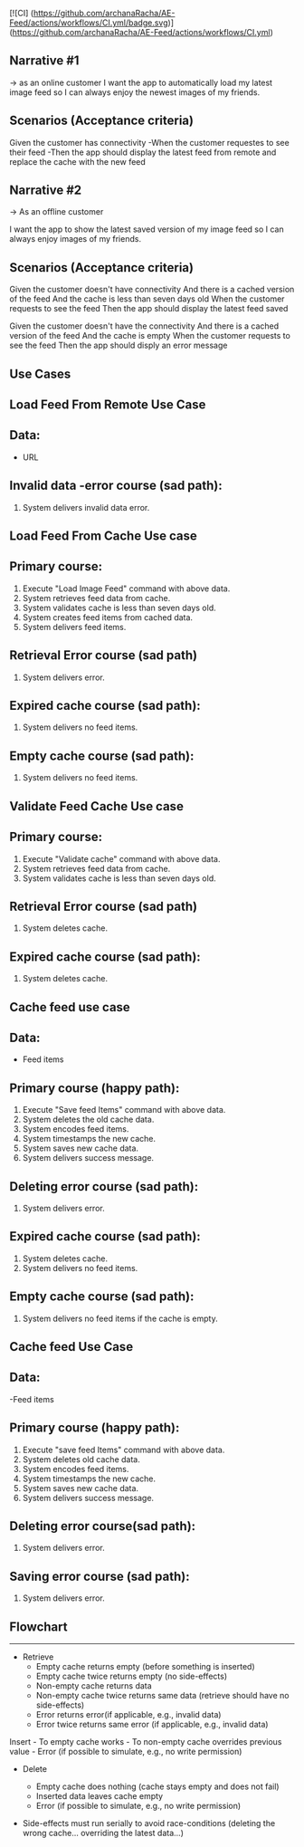[![CI] (https://github.com/archanaRacha/AE-Feed/actions/workflows/CI.yml/badge.svg)] (https://github.com/archanaRacha/AE-Feed/actions/workflows/CI.yml)

## Narrative #1
-> as an online customer
I want the app to automatically load my latest image feed so I can always enjoy the newest images of my friends.

## Scenarios (Acceptance criteria)
Given the customer has connectivity
-When the customer requestes to see their feed
-Then the app should display the latest feed from remote and replace the cache with the new feed

## Narrative #2
-> As an offline customer

I want the app to show the latest saved version of my image feed so I can always enjoy images of my friends.

## Scenarios (Acceptance criteria)

Given the customer doesn't have connectivity
And there is a cached version of the feed
And the cache is less than seven days old
When the customer requests to see the feed
Then the app should display the latest feed saved

Given the customer doesn't have the connectivity
And there is a cached version of the feed
And the cache is empty
When the customer requests to see the feed
Then the app should disply an error message

## Use Cases

## Load Feed From Remote Use Case

## Data:
- URL

## Invalid data -error course (sad path):
1. System delivers invalid data error.

## Load Feed From Cache Use case

## Primary course:
1. Execute "Load Image Feed" command with above data.
2. System retrieves feed data from cache.
3. System validates cache is less than seven days old.
4. System creates feed items from cached data.
5. System delivers feed items.

## Retrieval Error course (sad path)
1. System delivers error.

## Expired cache course (sad path):
1. System delivers no feed items.

## Empty cache course (sad path):
1. System delivers no feed items.

## Validate Feed Cache Use case

## Primary course:
1. Execute "Validate cache" command with above data.
2. System retrieves feed data from cache.
3. System validates cache is less than seven days old.

## Retrieval Error course (sad path)
1. System deletes cache.

## Expired cache course (sad path):
1. System deletes cache.

## Cache feed use case
## Data:
- Feed items

## Primary course (happy path):
1. Execute "Save feed Items" command with above data.
2. System deletes the old cache data.
3. System encodes feed items.
4. System timestamps the new cache.
5. System saves new cache data.
6. System delivers success message.

## Deleting error course (sad path):
1. System delivers error.

## Expired cache course (sad path):
1. System deletes cache.
2. System delivers no feed items.

## Empty cache course (sad path):
1. System delivers no feed items if the cache is empty.

## Cache feed Use Case
## Data:
-Feed items

## Primary course (happy path):
1. Execute "save feed Items" command with above data.
2. System deletes old cache data.
3. System encodes feed items.
4. System timestamps the new cache.
5. System saves new cache data.
6. System delivers success message.

## Deleting error course(sad path):
1. System delivers error.

## Saving error course (sad path):
1. System delivers error.

## Flowchart
------------------

- Retrieve
    - Empty cache returns empty (before something is inserted)
    - Empty cache twice returns empty (no side-effects)
    - Non-empty cache returns data
    - Non-empty cache twice returns same data (retrieve should have no side-effects)
    - Error returns error(if applicable, e.g., invalid data)
    - Error twice returns same error (if applicable, e.g., invalid data)

Insert
    - To empty cache works
    - To non-empty cache overrides previous value
    - Error (if possible to simulate, e.g., no write permission)




- Delete
    - Empty cache does nothing (cache stays empty and does not fail)
    - Inserted data leaves cache empty
    - Error (if possible to simulate, e.g., no write permission)

- Side-effects must run serially to avoid race-conditions (deleting the wrong cache... overriding the latest data...)
